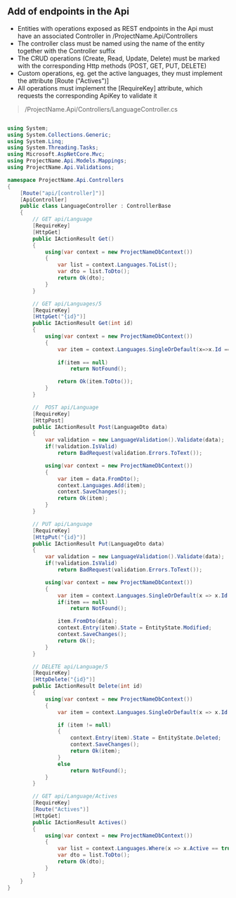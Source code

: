 
## Add of endpoints in the Api

- Entities with operations exposed as REST endpoints in the Api must have an associated Controller in /ProjectName.Api/Controllers
- The controller class must be named using the name of the entity together with the Controller suffix
- The CRUD operations (Create, Read, Update, Delete) must be marked with the corresponding Http methods (POST, GET, PUT, DELETE)
- Custom operations, eg. get the active languages, they must implement the attribute [Route ("Actives")]
- All operations must implement the [RequireKey] attribute, which requests the corresponding ApiKey to validate it

> /ProjectName.Api/Controllers/LanguageController.cs

```csharp

using System;
using System.Collections.Generic;
using System.Linq;
using System.Threading.Tasks;
using Microsoft.AspNetCore.Mvc;
using ProjectName.Api.Models.Mappings;
using ProjectName.Api.Validations;

namespace ProjectName.Api.Controllers
{
    [Route("api/[controller]")]
    [ApiController]
    public class LanguageController : ControllerBase
    {
        // GET api/Language
        [RequireKey]
        [HttpGet]
        public IActionResult Get()
        {
            using(var context = new ProjectNameDbContext())
            {
                var list = context.Languages.ToList();
                var dto = list.ToDto();
                return Ok(dto);
            }
        }

        // GET api/Languages/5
        [RequireKey]
        [HttpGet("{id}")]
        public IActionResult Get(int id)
        {
            using(var context = new ProjectNameDbContext())
            {
                var item = context.Languages.SingleOrDefault(x=>x.Id == id);
                
                if(item == null)
                    return NotFound();

                return Ok(item.ToDto());
            }
        }

        //  POST api/Language
        [RequireKey]
        [HttpPost]
        public IActionResult Post(LanguageDto data)
        {
            var validation = new LanguageValidation().Validate(data);
            if(!validation.IsValid)
                return BadRequest(validation.Errors.ToText());

            using(var context = new ProjectNameDbContext())
            {
                var item = data.FromDto();
                context.Languages.Add(item);
                context.SaveChanges();
                return Ok(item);
            }
        }

        // PUT api/Language
        [RequireKey]
        [HttpPut("{id}")]
        public IActionResult Put(LanguageDto data)
        {
            var validation = new LanguageValidation().Validate(data);
            if(!validation.IsValid)
                return BadRequest(validation.Errors.ToText());

            using(var context = new ProjectNameDbContext())
            {
                var item = context.Languages.SingleOrDefault(x => x.Id == data.Id);
                if(item == null)
                    return NotFound();

                item.FromDto(data);
                context.Entry(item).State = EntityState.Modified;
                context.SaveChanges();
                return Ok();
            }
        }

        // DELETE api/Language/5
        [RequireKey]
        [HttpDelete("{id}")]
        public IActionResult Delete(int id)
        {
            using(var context = new ProjectNameDbContext())
            {
                var item = context.Languages.SingleOrDefault(x => x.Id == id);

                if (item != null)
                {
                    context.Entry(item).State = EntityState.Deleted;
                    context.SaveChanges();
                    return Ok(item);
                }
                else
                    return NotFound();
            }
        }

        // GET api/Language/Actives
        [RequireKey]
        [Route("Actives")]
        [HttpGet]
        public IActionResult Actives()
        {
            using(var context = new ProjectNameDbContext())
            {
                var list = context.Languages.Where(x => x.Active == true).ToList();
                var dto = list.ToDto();
                return Ok(dto);
            }
        }
    }
}

```